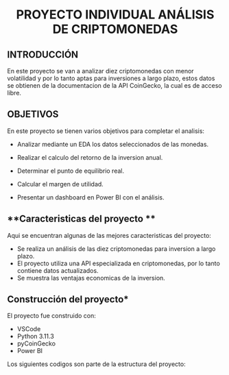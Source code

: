 <h1 align="center"> PROYECTO INDIVIDUAL ANÁLISIS DE CRIPTOMONEDAS </h1>

## **INTRODUCCIÓN**

En este proyecto se van a analizar diez criptomonedas con menor volatilidad y por lo tanto aptas para inversiones a largo plazo, estos datos se obtienen de la documentacion de la API CoinGecko, la cual es de acceso libre. 

## **OBJETIVOS**

En este proyecto se tienen varios objetivos para completar el analisis:

+ Analizar mediante un EDA los datos seleccionados de las monedas.

+ Realizar el calculo del retorno de la inversion anual.

+ Determinar el punto de equilibrio real.

+ Calcular el margen de utilidad.

+ Presentar un dashboard en Power BI con el análisis.

## **Caracteristicas del proyecto **

Aqui se encuentran algunas de las mejores caracteristicas del proyecto:

+ Se realiza un análisis de las diez criptomonedas para inversion a largo plazo.
+ El proyecto utiliza una API especializada en criptomonedas, por lo tanto contiene datos actualizados.
+ Se muestra las ventajas economicas de la inversion.

## **Construcción del proyecto***

El proyecto fue construido con:
+ VSCode
+ Python 3.11.3
+ pyCoinGecko
+ Power BI

Los siguientes codigos son parte de la estructura del proyecto:

